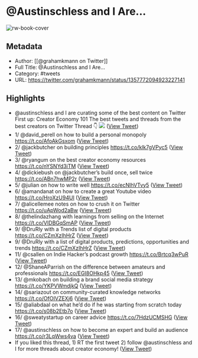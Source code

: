 # @Austinschless and I Are...

![rw-book-cover](https://pbs.twimg.com/profile_images/1368899577844281348/m-uUNi0i.jpg)

## Metadata
- Author: [[@grahamkmann on Twitter]]
- Full Title: @Austinschless and I Are...
- Category: #tweets
- URL: https://twitter.com/grahamkmann/status/1357772094923227141

## Highlights
- @austinschless and I are curating some of the best content on Twitter
  First up: Creator Economy 101
  The best tweets and threads from the best creators on Twitter
  Thread 👇 
  ![](https://pbs.twimg.com/media/EtfGhl-XIAECEjo.jpg) ([View Tweet](https://twitter.com/grahamkmann/status/1357772094923227141))
- 1/ @david_perell on how to build a personal monopoly
  https://t.co/AfoAkGsxom ([View Tweet](https://twitter.com/grahamkmann/status/1357772096215130115))
- 2/ @jackbutcher on building principles
  https://t.co/klk7gVPyc5 ([View Tweet](https://twitter.com/grahamkmann/status/1357772097297256452))
- 3/ @ryangum on the best creator economy resources
  https://t.co/nYSNYd3iTM ([View Tweet](https://twitter.com/grahamkmann/status/1357772098236727309))
- 4/ @dickiebush on @jackbutcher’s build once, sell twice
  https://t.co/ABn7hwMP2r ([View Tweet](https://twitter.com/grahamkmann/status/1357772099230846980))
- 5/ @julian on how to write well
  https://t.co/ecNIhVTvy5 ([View Tweet](https://twitter.com/grahamkmann/status/1357772100157796353))
- 6/ @amandanat on how to create a great Youtube video https://t.co/HroXzU94UI ([View Tweet](https://twitter.com/grahamkmann/status/1357772101223145473))
- 7/ @alicellemee notes on how to crush it on Twitter https://t.co/uApWod2aBw ([View Tweet](https://twitter.com/grahamkmann/status/1357772102238146560))
- 8/ @thelindazhang with learnings from selling on the Internet https://t.co/VIDBGqSmAP ([View Tweet](https://twitter.com/grahamkmann/status/1357772103358050304))
- 9/ @DruRly with a Trends list of digital products https://t.co/CZmXzIhHrZ ([View Tweet](https://twitter.com/grahamkmann/status/1357772104356278278))
- 9/ @DruRly with a list of digital products, predictions, opportunities and trends https://t.co/CZmXzIhHrZ ([View Tweet](https://twitter.com/grahamkmann/status/1357772105539026944))
- 11/ @csallen on Indie Hacker’s podcast growth https://t.co/Brtcq3wPuR ([View Tweet](https://twitter.com/grahamkmann/status/1357772106394705924))
- 12/ @ShaneAParrish on the difference between amateurs and professionals https://t.co/EGI8OHkp45 ([View Tweet](https://twitter.com/grahamkmann/status/1357772107380379649))
- 13/ @mkobach on building a brand social media strategy https://t.co/YKPVWmdjkQ ([View Tweet](https://twitter.com/grahamkmann/status/1357772108449873920))
- 14/ @sariazout on community-curated knowledge networks https://t.co/OfOIVZEXj6 ([View Tweet](https://twitter.com/grahamkmann/status/1357772109548838912))
- 15/ @aliabdaal on what he’d do if he was starting from scratch today https://t.co/s08b2Etb7o ([View Tweet](https://twitter.com/grahamkmann/status/1357772110442151937))
- 16/ @sweatystartup on career advice 
  https://t.co/7HdzUCMSHG ([View Tweet](https://twitter.com/grahamkmann/status/1357772111444664326))
- 17/ @austinschless on how to become an expert and build an audience
  https://t.co/r3LqWws4va ([View Tweet](https://twitter.com/grahamkmann/status/1357772112333799427))
- If you liked this thread, 1) RT the first tweet 2) follow @austinschless and I for more threads about creator economy! ([View Tweet](https://twitter.com/grahamkmann/status/1357772113306935300))

